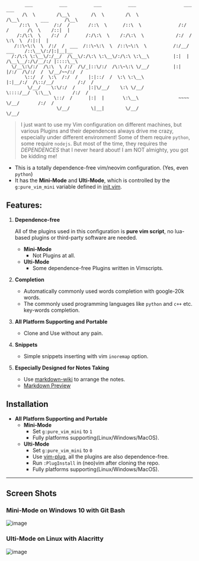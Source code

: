 ```

       ___          ___          ___          ___                  ___                   ___
      /\  \        /\__\        /\  \        /\  \                /\__\        ___      /\__\
     /::\  \      /:/  /       /::\  \      /::\  \              /:/  /       /\  \    /::|  |
    /:/\:\  \    /:/  /       /:/\:\  \    /:/\:\  \            /:/  /        \:\  \  /:|:|  |
   /::\~\:\  \  /:/  /  ___  /::\~\:\  \  /::\~\:\  \          /:/__/  ___    /::\__\/:/|:|__|__
  /:/\:\ \:\__\/:/__/  /\__\/:/\:\ \:\__\/:/\:\ \:\__\         |:|  | /\__\__/:/\/__/:/ |::::\__\
  \/__\:\/:/  /\:\  \ /:/  /\/_|::\/:/  /\:\~\:\ \/__/         |:|  |/:/  /\/:/  /  \/__/~~/:/  /
       \::/  /  \:\  /:/  /    |:|::/  /  \:\ \:\__\           |:|__/:/  /\::/__/         /:/  /
        \/__/    \:\/:/  /     |:|\/__/    \:\ \/__/            \::::/__/  \:\__\        /:/  /
                  \::/  /      |:|  |       \:\__\               ~~~~       \/__/       /:/  /
                   \/__/        \|__|        \/__/                                      \/__/
```

> I just want to use my Vim configuration on different machines, but various
> Plugins and their dependences always drive me crazy, especially under different
> environment! Some of them require `python`, some require `nodejs`. 
> But most of the time, they requires the *DEPENDENCES* that I never heard about!
> I am NOT almighty, you got be kidding me!

- This is a totally dependence-free vim/neovim configuration. (Yes, even `python`)
- It has the **Mini-Mode** and **Ulti-Mode**, which is controlled by the 
 `g:pure_vim_mini` variable defined in [init.vim](./init.vim).

## Features:

1. **Dependence-free**

    All of the plugins used in this configuration  is **pure vim script**,
    no lua-based plugins or third-party software are needed.

    - **Mini-Mode**
        - Not Plugins at all.
    - **Ulti-Mode**
        - Some dependence-free Plugins written in Vimscripts.

2. **Completion**
    - Automatically commonly used words completion with google-20k words.
    - The commonly used programming languages like `python` and `c++` etc.
    key-words completion.

3. **All Platform Supporting and Portable**
    - Clone and Use without any pain.

4. **Snippets**
    - Simple snippets inserting with vim `inoremap` option.

5. **Especially Designed for Notes Taking**
    - Use [markdown-wiki](https://github.com/mmai/vim-markdown-wiki)
    to arrange the notes.
    - [Markdown Preview](https://github.com/iamcco/markdown-preview.nvim)

## Installation

- **All Platform Supporting and Portable**
    - **Mini-Mode**
        - Set `g:pure_vim_mini` to `1`
        - Fully platforms supporting(Linux/Windows/MacOS).
    - **Ulti-Mode**
        - Set `g:pure_vim_mini` to `0`
        - Use [vim-plug](https://github.com/junegunn/vim-plug), all
        the plugins are also dependence-free.
        - Run `:PlugInstall` in (neo)vim after cloning the repo.
        - Fully platforms supporting(Linux/Windows/MacOS).
---

## Screen Shots

### Mini-Mode on Windows 10 with Git Bash

![image](./snap2.png)

### Ulti-Mode on Linux with Alacritty

![image](./snap1.png)
